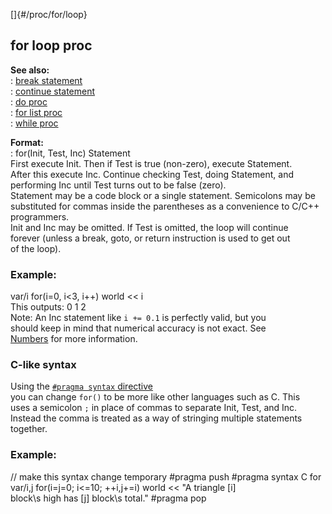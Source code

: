 []{#/proc/for/loop}    
## for loop proc    
**See also:**    
:   [break statement](ref/proc/break)    
:   [continue statement](ref/proc/continue)    
:   [do proc](ref/proc/do)    
:   [for list proc](ref/proc/for/list)    
:   [while proc](ref/proc/while)    
<!-- -->    
**Format:**    
:   for(Init, Test, Inc) Statement    
First execute Init. Then if Test is true (non-zero), execute Statement.    
After this execute Inc. Continue checking Test, doing Statement, and    
performing Inc until Test turns out to be false (zero).    
Statement may be a code block or a single statement. Semicolons may be    
substituted for commas inside the parentheses as a convenience to C/C++    
programmers.    
Init and Inc may be omitted. If Test is omitted, the loop will continue    
forever (unless a break, goto, or return instruction is used to get out    
of the loop).    
### Example:    
var/i for(i=0, i\<3, i++) world \<\< i    
This outputs: 0 1 2    
Note: An Inc statement like `i += 0.1` is perfectly valid, but you    
should keep in mind that numerical accuracy is not exact. See    
[Numbers](ref/%7Bnotes%7D/numbers) for more information.    
### C-like syntax    
Using the [`#pragma syntax` directive](ref/DM/preprocessor/pragma/syntax)    
you can change `for()` to be more like other languages such as C. This    
uses a semicolon `;` in place of commas to separate Init, Test, and Inc.    
Instead the comma is treated as a way of stringing multiple statements    
together.    
### Example:    
// make this syntax change temporary #pragma push #pragma syntax C for    
var/i,j for(i=j=0; i\<=10; ++i,j+=i) world \<\< \"A triangle \[i\]    
block\\s high has \[j\] block\\s total.\" #pragma pop  